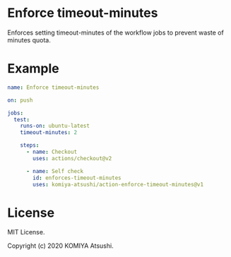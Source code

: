 Enforce timeout-minutes
=======================

Enforces setting timeout-minutes of the workflow jobs to prevent waste of minutes quota.

# Example


```yaml
name: Enforce timeout-minutes

on: push

jobs:
  test:
    runs-on: ubuntu-latest
    timeout-minutes: 2

    steps:
      - name: Checkout
        uses: actions/checkout@v2

      - name: Self check
        id: enforces-timeout-minutes
        uses: komiya-atsushi/action-enforce-timeout-minutes@v1
```

# License

MIT License.

Copyright (c) 2020 KOMIYA Atsushi.

